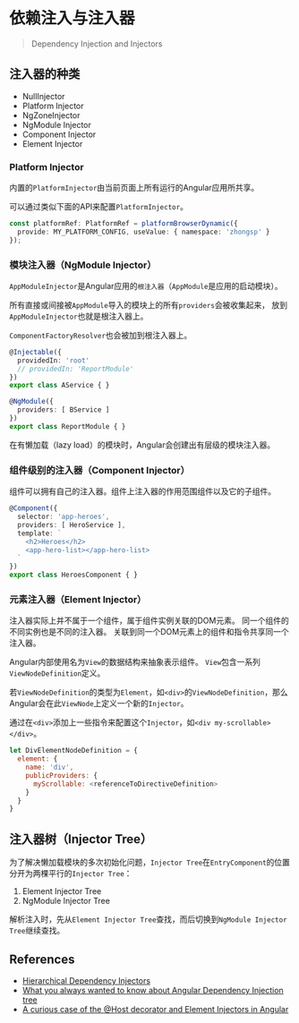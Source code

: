 # 依赖注入与注入器

> Dependency Injection and Injectors

## 注入器的种类

- NullInjector
- Platform Injector
- NgZoneInjector
- NgModule Injector
- Component Injector
- Element Injector

### Platform Injector

内置的`PlatformInjector`由当前页面上所有运行的Angular应用所共享。

可以通过类似下面的API来配置`PlatformInjector`。

```ts
const platformRef: PlatformRef = platformBrowserDynamic({
  provide: MY_PLATFORM_CONFIG, useValue: { namespace: 'zhongsp' }
});
```

### 模块注入器（NgModule Injector）

`AppModuleInjector`是Angular应用的`根注入器`（`AppModule`是应用的启动模块）。

所有直接或间接被`AppModule`导入的模块上的所有`providers`会被收集起来，
放到`AppModuleInjector`也就是根注入器上。

`ComponentFactoryResolver`也会被加到根注入器上。

```ts
@Injectable({
  providedIn: 'root'
  // providedIn: 'ReportModule'
})
export class AService { }

@NgModule({
  providers: [ BService ]
})
export class ReportModule { }
```

在有懒加载（lazy load）的模块时，Angular会创建出有层级的模块注入器。

### 组件级别的注入器（Component Injector）

组件可以拥有自己的注入器。组件上注入器的作用范围组件以及它的子组件。

```ts
@Component({
  selector: 'app-heroes',
  providers: [ HeroService ],
  template: `
    <h2>Heroes</h2>
    <app-hero-list></app-hero-list>
  `
})
export class HeroesComponent { }
```

### 元素注入器（Element Injector）

注入器实际上并不属于一个组件，属于组件实例关联的DOM元素。
同一个组件的不同实例也是不同的注入器。
关联到同一个DOM元素上的组件和指令共享同一个注入器。

Angular内部使用名为`View`的数据结构来抽象表示组件。
`View`包含一系列`ViewNodeDefinition`定义。

若`ViewNodeDefinition`的类型为`Element`，如`<div>`的`ViewNodeDefinition`，那么Angular会在此`ViewNode`上定义一个新的`Injector`。

通过在`<div>`添加上一些指令来配置这个`Injector`，如`<div my-scrollable></div>`。

```js
let DivElementNodeDefinition = {
  element: {
    name: 'div',
    publicProviders: {
      myScrollable: <referenceToDirectiveDefinition>
    }
  }
}
```

## 注入器树（Injector Tree）

为了解决懒加载模块的多次初始化问题，`Injector Tree`在`EntryComponent`的位置分开为两棵平行的`Injector Tree`：

1. Element Injector Tree
1. NgModule Injector Tree

解析注入时，先从`Element Injector Tree`查找，而后切换到`NgModule Injector Tree`继续查找。

## References

- [Hierarchical Dependency Injectors](https://angular.io/guide/hierarchical-dependency-injection)
- [What you always wanted to know about Angular Dependency Injection tree](https://blog.angularindepth.com/angular-dependency-injection-and-tree-shakeable-tokens-4588a8f70d5d)
- [A curious case of the @Host decorator and Element Injectors in Angular](https://blog.angularindepth.com/a-curios-case-of-the-host-decorator-and-element-injectors-in-angular-582562abcf0a)
